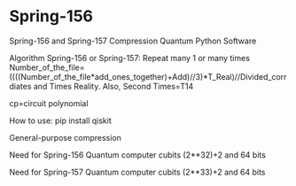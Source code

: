 # Spring-156
Spring-156 and Spring-157 Compression Quantum Python Software

Algorithm Spring-156 or Spring-157:
Repeat many 1 or many times Number_of_the_file=((((Number_of_the_file*add_ones_together)+Add)//3)*T_Real)//Divided_corrdiates and Times Reality. Also, Second Times=T14

cp=circuit polynomial

How to use: pip install qiskit

General-purpose compression

Need for Spring-156 Quantum computer cubits (2**32)+2 and 64 bits

Need for Spring-157 Quantum computer cubits (2**33)+2 and 64 bits


